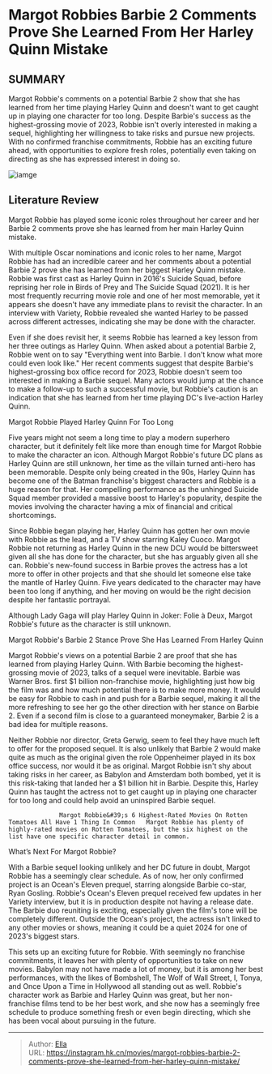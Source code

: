 # Margot Robbies Barbie 2 Comments Prove She Learned From Her Harley Quinn Mistake


## SUMMARY 



  Margot Robbie&#39;s comments on a potential Barbie 2 show that she has learned from her time playing Harley Quinn and doesn&#39;t want to get caught up in playing one character for too long.   Despite Barbie&#39;s success as the highest-grossing movie of 2023, Robbie isn&#39;t overly interested in making a sequel, highlighting her willingness to take risks and pursue new projects.   With no confirmed franchise commitments, Robbie has an exciting future ahead, with opportunities to explore fresh roles, potentially even taking on directing as she has expressed interest in doing so.  

![iamge](https://static1.srcdn.com/wordpress/wp-content/uploads/2024/01/margot-robbie-barbie-and-harley-quinn.jpg)

## Literature Review

Margot Robbie has played some iconic roles throughout her career and her Barbie 2 comments prove she has learned from her main Harley Quinn mistake.




With multiple Oscar nominations and iconic roles to her name, Margot Robbie has had an incredible career and her comments about a potential Barbie 2 prove she has learned from her biggest Harley Quinn mistake. Robbie was first cast as Harley Quinn in 2016&#39;s Suicide Squad, before reprising her role in Birds of Prey and The Suicide Squad (2021). It is her most frequently recurring movie role and one of her most memorable, yet it appears she doesn&#39;t have any immediate plans to revisit the character. In an interview with Variety, Robbie revealed she wanted Harley to be passed across different actresses, indicating she may be done with the character.




Even if she does revisit her, it seems Robbie has learned a key lesson from her three outings as Harley Quinn. When asked about a potential Barbie 2, Robbie went on to say &#34;Everything went into Barbie. I don&#39;t know what more could even look like.&#34; Her recent comments suggest that despite Barbie&#39;s highest-grossing box office record for 2023, Robbie doesn&#39;t seem too interested in making a Barbie sequel. Many actors would jump at the chance to make a follow-up to such a successful movie, but Robbie&#39;s caution is an indication that she has learned from her time playing DC&#39;s live-action Harley Quinn.


 Margot Robbie Played Harley Quinn For Too Long 
         

Five years might not seem a long time to play a modern superhero character, but it definitely felt like more than enough time for Margot Robbie to make the character an icon. Although Margot Robbie&#39;s future DC plans as Harley Quinn are still unknown, her time as the villain turned anti-hero has been memorable. Despite only being created in the 90s, Harley Quinn has become one of the Batman franchise&#39;s biggest characters and Robbie is a huge reason for that. Her compelling performance as the unhinged Suicide Squad member provided a massive boost to Harley&#39;s popularity, despite the movies involving the character having a mix of financial and critical shortcomings.




Since Robbie began playing her, Harley Quinn has gotten her own movie with Robbie as the lead, and a TV show starring Kaley Cuoco. Margot Robbie not returning as Harley Quinn in the new DCU would be bittersweet given all she has done for the character, but she has arguably given all she can. Robbie&#39;s new-found success in Barbie proves the actress has a lot more to offer in other projects and that she should let someone else take the mantle of Harley Quinn. Five years dedicated to the character may have been too long if anything, and her moving on would be the right decision despite her fantastic portrayal.



Although Lady Gaga will play Harley Quinn in Joker: Folie à Deux, Margot Robbie&#39;s future as the character is still unknown.






 Margot Robbie&#39;s Barbie 2 Stance Prove She Has Learned From Harley Quinn 
          




Margot Robbie&#39;s views on a potential Barbie 2 are proof that she has learned from playing Harley Quinn. With Barbie becoming the highest-grossing movie of 2023, talks of a sequel were inevitable. Barbie was Warner Bros. first $1 billion non-franchise movie, highlighting just how big the film was and how much potential there is to make more money. It would be easy for Robbie to cash in and push for a Barbie sequel, making it all the more refreshing to see her go the other direction with her stance on Barbie 2. Even if a second film is close to a guaranteed moneymaker, Barbie 2 is a bad idea for multiple reasons.

Neither Robbie nor director, Greta Gerwig, seem to feel they have much left to offer for the proposed sequel. It is also unlikely that Barbie 2 would make quite as much as the original given the role Oppenheimer played in its box office success, nor would it be as original. Margot Robbie isn&#39;t shy about taking risks in her career, as Babylon and Amsterdam both bombed, yet it is this risk-taking that landed her a $1 billion hit in Barbie. Despite this, Harley Quinn has taught the actress not to get caught up in playing one character for too long and could help avoid an uninspired Barbie sequel.




                  Margot Robbie&#39;s 6 Highest-Rated Movies On Rotten Tomatoes All Have 1 Thing In Common   Margot Robbie has plenty of highly-rated movies on Rotten Tomatoes, but the six highest on the list have one specific character detail in common.   



 What’s Next For Margot Robbie? 
          

With a Barbie sequel looking unlikely and her DC future in doubt, Margot Robbie has a seemingly clear schedule. As of now, her only confirmed project is an Ocean&#39;s Eleven prequel, starring alongside Barbie co-star, Ryan Gosling. Robbie&#39;s Ocean&#39;s Eleven prequel received few updates in her Variety interview, but it is in production despite not having a release date. The Barbie duo reuniting is exciting, especially given the film&#39;s tone will be completely different. Outside the Ocean&#39;s project, the actress isn&#39;t linked to any other movies or shows, meaning it could be a quiet 2024 for one of 2023&#39;s biggest stars.




This sets up an exciting future for Robbie. With seemingly no franchise commitments, it leaves her with plenty of opportunities to take on new movies. Babylon may not have made a lot of money, but it is among her best performances, with the likes of Bombshell, The Wolf of Wall Street, I, Tonya, and Once Upon a Time in Hollywood all standing out as well. Robbie&#39;s character work as Barbie and Harley Quinn was great, but her non-franchise films tend to be her best work, and she now has a seemingly free schedule to produce something fresh or even begin directing, which she has been vocal about pursuing in the future.



---

> Author: [Ella](https://instagram.hk.cn/)  
> URL: https://instagram.hk.cn/movies/margot-robbies-barbie-2-comments-prove-she-learned-from-her-harley-quinn-mistake/  

